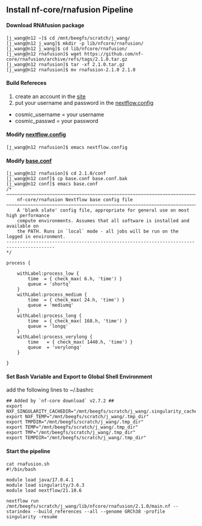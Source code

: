 ## Install nf-core/rnafusion Pipeline

#### Download RNAfusion package

```
[j_wang@n12 ~]$ cd /mnt/beegfs/scratch/j_wang/
[j_wang@n12 j_wang]$ mkdir -p lib/nfcore/rnafusion/
[j_wang@n12 j_wang]$ cd lib/nfcore/rnafusion/
[j_wang@n12 rnafusion]$ wget https://github.com/nf-core/rnafusion/archive/refs/tags/2.1.0.tar.gz
[j_wang@n12 rnafusion]$ tar -xf 2.1.0.tar.gz
[j_wang@n12 rnafusion]$ mv rnafusion-2.1.0 2.1.0
```


#### Build Refereces 
1. create an account in the [site](https://cancer.sanger.ac.uk/cosmic)
2. put your username and password in the [nextflow.config](https://github.com/jinxin-wang/INSERM_U981_Pipelines/blob/main/RNAfusion/nextflow.config)
 - cosmic_username = your username
 - cosmic_passwd   = your password

#### Modify [nextflow.config](https://github.com/jinxin-wang/INSERM_U981_Pipelines/blob/main/RNAfusion/nextflow.config)

```
[j_wang@n12 rnafusion]$ emacs nextflow.config

```

#### Modify [base.conf](https://github.com/jinxin-wang/INSERM_U981_Pipelines/blob/main/RNAfusion/base.config)

```
[j_wang@n12 rnafusion]$ cd 2.1.0/conf
[j_wang@n12 conf]$ cp base.conf base.conf.bak
[j_wang@n12 conf]$ emacs base.conf
/*
~~~~~~~~~~~~~~~~~~~~~~~~~~~~~~~~~~~~~~~~~~~~~~~~~~~~~~~~~~~~~~~~~~~~~~~~~~~~~~~~~~~~~~~~
    nf-core/rnafusion Nextflow base config file
~~~~~~~~~~~~~~~~~~~~~~~~~~~~~~~~~~~~~~~~~~~~~~~~~~~~~~~~~~~~~~~~~~~~~~~~~~~~~~~~~~~~~~~~
    A 'blank slate' config file, appropriate for general use on most high performance
    compute environments. Assumes that all software is installed and available on
    the PATH. Runs in `local` mode - all jobs will be run on the logged in environment.
----------------------------------------------------------------------------------------
*/

process {

    withLabel:process_low {
        time  = { check_max( 6.h, 'time') }
        queue = 'shortq'	
    }
    withLabel:process_medium {
        time  = { check_max( 24.h, 'time') }
        queue = 'mediumq'
    }
    withLabel:process_long {
        time  = { check_max( 168.h, 'time') }
        queue = 'longq'
    }
    withLabel:process_verylong {
        time   = { check_max( 1440.h, 'time') }
        queue  = 'verylongq'
    }

}
```

#### Set Bash Variable and Export to Global Shell Environment

add the following lines to ~/.bashrc
```
## Added by `nf-core download` v2.7.2 ##
export NXF_SINGULARITY_CACHEDIR="/mnt/beegfs/scratch/j_wang/.singularity_cache"
export NXF_TEMP="/mnt/beegfs/scratch/j_wang/.tmp_dir"
export TMPDIR="/mnt/beegfs/scratch/j_wang/.tmp_dir"
export TEMP="/mnt/beegfs/scratch/j_wang/.tmp_dir"
export TMP="/mnt/beegfs/scratch/j_wang/.tmp_dir"
export TEMPDIR="/mnt/beegfs/scratch/j_wang/.tmp_dir"
```

#### Start the pipeline 
```
cat rnafusion.sh
#!/bin/bash

module load java/17.0.4.1
module load singularity/3.6.3
module load nextflow/21.10.6

nextflow run /mnt/beegfs/scratch/j_wang/lib/nfcore/rnafusion/2.1.0/main.nf --starindex --build_references --all --genome GRCh38 -profile singularity -resume
```
